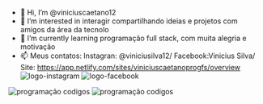 - 👋 Hi, I’m @viniciuscaetano12
- 👀 I’m interested in  interagir  compartilhando ideias e projetos com amigos da área da tecnolo
- 🌱 I’m currently learning  programação full stack, com muita alegria e motivação
- 📫 Meus contatos:  Instagran: @viniciusilva12/ Facebook:Vinicius Silva/ Site: https://app.netlify.com/sites/viniciuscaetanoprogfs/overview
                   ![logo-instagram](https://user-images.githubusercontent.com/111949554/194823823-421822cf-24a4-481d-85c2-9e39191d7ff1.png)
                   ![logo-facebook](https://user-images.githubusercontent.com/111949554/194823896-341960d7-1bbb-4814-912a-c064ff876c5a.png)



<!---
viniciuscaetano12/viniciuscaetano12 is a ✨ special ✨ repository because its `README.md` (this file) appears on your GitHub profile.
You can click the Preview link to take a look at your changes.
--->
![programação codigos](https://user-images.githubusercontent.com/111949554/190880458-187af13f-4ac0-4e37-90d6-421968b7b3ed.gif)
![programação codigos](https://user-images.githubusercontent.com/111949554/190880464-797e54e8-0ef9-4b28-b0d3-526dbf521324.gif)






